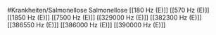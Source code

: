 #Krankheiten/Salmonellose
Salmonellose
[[180 Hz (E)]]
[[570 Hz (E)]]
[[1850 Hz (E)]]
[[7500 Hz (E)]]
[[329000 Hz (E)]]
[[382300 Hz (E)]]
[[386550 Hz (E)]]
[[386000 Hz (E)]]
[[390000 Hz (E)]]